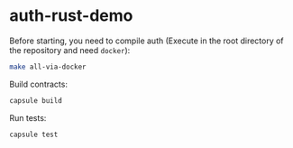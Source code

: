 # auth-rust-demo

Before starting, you need to compile auth (Execute in the root directory of the repository and need `docker`):
```sh
make all-via-docker
```

Build contracts:
``` sh
capsule build
```

Run tests:
``` sh
capsule test
```
